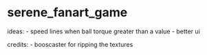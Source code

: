 # serene_fanart_game
 
ideas:
	- speed lines when ball torque greater than a value
	- better ui


credits:
	- booscaster for ripping the textures
